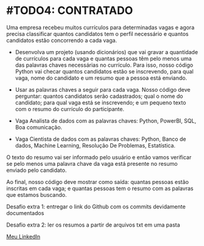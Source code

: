 # #TODO4: CONTRATADO
Uma empresa recebeu muitos currículos para determinadas vagas e agora precisa classificar quantos candidatos tem o perfil necessário e quantos candidatos estão concorrendo a cada vaga. 
<ul>
<p><li>Desenvolva um projeto (usando dicionários) que vai gravar a quantidade de currículos para cada vaga e quantas pessoas têm pelo menos uma das palavras chaves necessárias no currículo. Para isso, nosso código Python vai checar quantos candidatos estão se inscrevendo, para qual vaga, nome do candidato e um resumo que a pessoa está enviando.</li></p>

<p><li>Usar as palavras chaves a seguir para cada vaga. Nosso código deve perguntar: quantos candidatos serão cadastrados; qual o nome do candidato; para qual vaga está se inscrevendo; e um pequeno texto com o resumo do currículo do participante.</li></p>
<p><li>Vaga Analista de dados com as palavras chaves: Python, PowerBI, SQL, Boa comunicação.</li></p>
<p><li>Vaga Cientista de dados com as palavras chaves: Python, Banco de dados, Machine Learning, Resolução De Problemas, Estatística.</li></p>
</ul>

<p>O texto do resumo vai ser informado pelo usuário e então vamos verificar se pelo menos uma palavra chave da vaga está presente no resumo enviado pelo candidato.</p>

<p>Ao final, nosso código deve mostrar como saída: quantas pessoas estão inscritas em cada vaga; e quantas pessoas tem o resumo com as palavras que estamos buscando.</p>

Desafio extra 1: entregar o link do Github com os commits devidamente documentados

Desafio extra 2: ler os resumos a partir de arquivos txt em uma pasta


[Meu LinkedIn](https://www.linkedin.com/in/erick-vieira-data-analytics/)